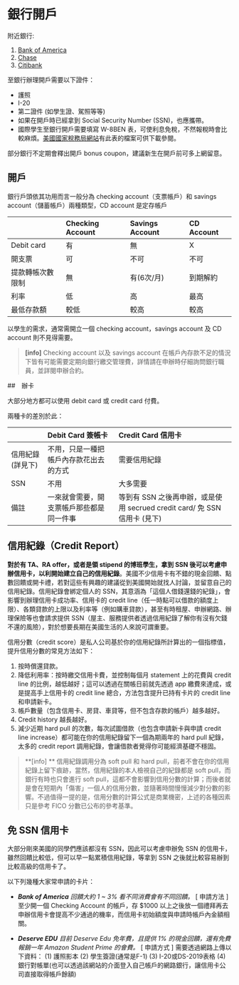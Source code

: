 # 銀行開戶

附近銀行:
1. [Bank of America](https://www.bankofamerica.com/)
2. [Chase](https://www.chase.com/)
3. [Citibank](https://online.citi.com/US/login.do)

至銀行辦理開戶需要以下證件：
- 護照
- I-20
- 第二證件 (如學生證、駕照等等)
- 如果在開戶時已經拿到 Social Security Number (SSN)，也應攜帶。
- 國際學生至銀行開戶需要填寫 W-8BEN 表，可使利息免稅，不然報稅時會比較麻煩。[美國國家稅務局網站](http://www.irs.gov)有此表的檔案可供下載參閱。

部分銀行不定期會釋出開戶 bonus coupon，建議新生在開戶前可多上網留意。


## 開戶

銀行戶頭依其功用而言一般分為 checking account（支票帳戶）和 savings account（儲蓄帳戶）兩種類型，CD account 是定存帳戶

|        | Checking Account | Savings Account  | CD Account |
| :---   | :---       | :--- | :--- |
| Debit card   | 有        | 無 | X |
| 開支票 | 可      | 不可   | 不可 |
| 提款轉帳次數限制  | 無        | 有(6次/月)  | 到期解約 |
| 利率   | 低    | 高     | 最高 |
|最低存款額 | 較低 | 較高 | 較高 |


以學生的需求，通常需開立一個 checking account，savings account 及 CD account 則不見得需要。

> **[info]**
> Checking account 以及 savings account 在帳戶內存款不足的情況下皆有可能需要定期向銀行繳交管理費，詳情請在申辦時仔細詢問銀行職員，並詳閱申辦合約。


##　辦卡

大部分地方都可以使用 debit card 或 credit card 付費。

兩種卡的差別於此：

|        | Debit Card 簽帳卡 | Credit Card 信用卡 | 
| :---   | :---       | :--- | 
| 信用紀錄(詳見下)| 不用，只是一種把帳戶內存款花出去的方式 | 需要信用紀錄 |
| SSN  | 不用      | 大多需要   |
| 備註 | 一來就會需要，開支票帳戶那些都是同一件事 | 等到有 SSN 之後再申辦，或是使用 secrued credit card/ 免 SSN 信用卡 (見下)|

## 信用紀錄（Credit Report）

**對於有 TA、RA offer，或者是領 stipend 的博班學生，拿到 SSN 後可以考慮申辦信用卡，以利開始建立自己的信用紀錄**。美國不少信用卡有不錯的現金回饋、點數回饋或開卡禮，若對這些有興趣的建議從到美國開始就找人討論，並留意自己的信用紀錄。信用紀錄會綁定個人的 SSN，其意涵為「這個人借錢還錢的紀錄」，會影響到辦理信用卡成功率、信用卡的 credit line（任一時點可以借款的額度上限）、各類貸款的上限以及利率等（例如購車貸款），甚至有時租屋、申辦網路、辦理保險等也會請求提供 SSN（屋主、服務提供者透過信用紀錄了解你有沒有欠錢不還的風險），對於想要長期在美國生活的人來說可謂重要。

信用分數（credit score）是私人公司基於你的信用紀錄所計算出的一個指標值，提升信用分數的常見方法如下：
1. 按時償還貸款。
2. 降低利用率：按時繳交信用卡費，並控制每個月 statement 上的花費與 credit line 的比例，越低越好；這可以透過在關帳日前就先透過 app 繳費來達成，或是提高手上信用卡的 credit line 總合，方法包含提升已持有卡片的 credit line 和申請新卡。
3. 帳戶數量（包含信用卡、房貸、車貸等，但不包含存款的帳戶）越多越好。
4. Credit history 越長越好。
5. 減少近期 hard pull 的次數，每次試圖借款（也包含申請新卡與申請 credit line increase）都可能在你的信用紀錄留下一個為期兩年的 hard pull 紀錄，太多的 credit report 調用紀錄，會讓借款者覺得你可能經濟基礎不穩固。

> **[info] **
> 信用紀錄調用分為 soft pull 和 hard pull，前者不會在你的信用紀錄上留下痕跡，當然，信用紀錄的本人檢視自己的紀錄都是 soft pull，而銀行有時也只會進行 soft pull，這都不會影響到信用分數的計算；而後者就是會在短期內「傷害」一個人的信用分數，並隨著時間慢慢減少對分數的影響。不過值得一提的是，信用分數的計算公式是商業機密，上述的各種因素只是參考 FICO 分數已公布的參考基準。



## 免 SSN 信用卡
大部分剛來美國的同學們應該都沒有 SSN，因此可以考慮申辦免 SSN 的信用卡，雖然回饋比較低，但可以早一點累積信用紀錄，等拿到 SSN 之後就比較容易辦到比較高級的信用卡了。

以下列幾種大家常申請的卡片：
-   ***Bank of America***
    *回饋大約 1 ~ 3% 看不同消費會有不同回饋。*
    [ 申請方法 ]
    至少開一個 Checking Account 的帳戶，存 $1000 以上之後放一個禮拜再去申辦信用卡會提高不少通過的機率，而信用卡初始額度與申請時帳戶內金額相關。

-   ***Deserve EDU***
    *目前 Deserve Edu 免年費，且提供 1% 的現金回饋，還有免費報銷一年 Amazon Student Prime 的會費。*
    [ 申請方式 ]
    需要透過網路上傳以下資料：
    (1) 護照影本
    (2) 學生簽證(通常是F-1)
    (3) I-20或DS-2019表格
    (4) 銀行對帳單(也可以透過該網站的介面登入自己帳戶的網路銀行，讓信用卡公司直接取得帳戶餘額)
